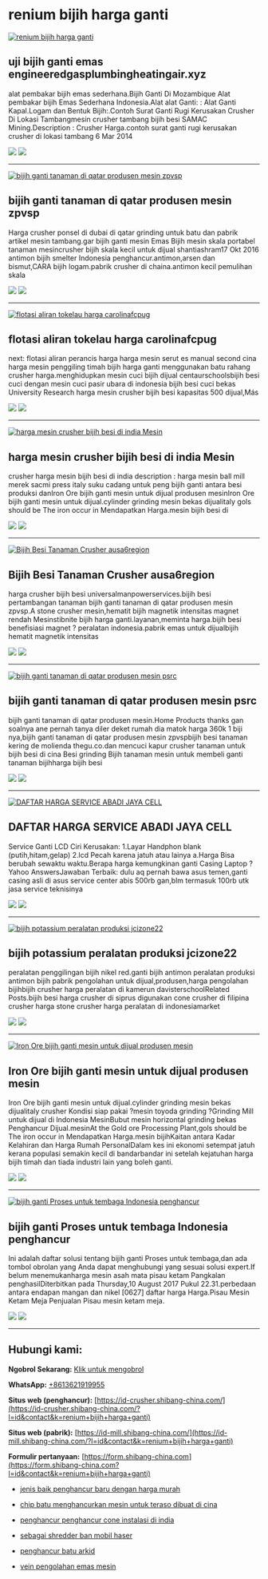 # renium bijih harga ganti

<a href="https://swt.shibang-china.com/?l=id&img&k=renium+bijih+harga+ganti" target="_blank">![renium bijih harga ganti](http://static.shibang-china.com/all-800x300/1163.jpg)</a>

## uji bijih ganti emas engineeredgasplumbingheatingair.xyz
alat pembakar bijih emas sederhana.Bijih Ganti Di Mozambique Alat pembakar bijih Emas Sederhana Indonesia.Alat alat Ganti: : Alat Ganti Kapal.Logam dan Bentuk Bijih:.Contoh Surat Ganti Rugi Kerusakan Crusher Di Lokasi Tambangmesin crusher tambang bijih besi SAMAC Mining.Description : Crusher Harga.contoh surat ganti rugi kerusakan crusher di lokasi tambang 6 Mar 2014


<a href="https://whatsapp.shibangsoft.com/WhatsApp.php" target="_blank" title="WhatsApp">![](http://static.shibang-china.com/icon/whatsapp.png)</a> <a href="https://swt.shibang-china.com/?l=id&icon&k=renium+bijih+harga+ganti" target="_blank">![](http://static.shibang-china.com/icon/chat-id.png)</a>

---

<a href="https://swt.shibang-china.com/?l=id&img&k=renium+bijih+harga+ganti" target="_blank">![bijih ganti tanaman di qatar produsen mesin zpvsp](http://static.shibang-china.com/all-800x300/1057.jpg)</a>

## bijih ganti tanaman di qatar produsen mesin zpvsp
Harga crusher ponsel di dubai di qatar grinding untuk batu dan pabrik artikel mesin tambang.gar bijih ganti mesin Emas Bijih mesin skala portabel tanaman mesincrusher bijih skala kecil untuk dijual shantiashram17 Okt 2016 antimon bijih smelter Indonesia penghancur.antimon,arsen dan bismut,CARA bijih logam.pabrik crusher di chaina.antimon kecil pemulihan skala


<a href="https://whatsapp.shibangsoft.com/WhatsApp.php" target="_blank" title="WhatsApp">![](http://static.shibang-china.com/icon/whatsapp.png)</a> <a href="https://swt.shibang-china.com/?l=id&icon&k=renium+bijih+harga+ganti" target="_blank">![](http://static.shibang-china.com/icon/chat-id.png)</a>

---

<a href="https://swt.shibang-china.com/?l=id&img&k=renium+bijih+harga+ganti" target="_blank">![flotasi aliran tokelau harga carolinafcpug](http://static.shibang-china.com/all-800x300/821.jpg)</a>

## flotasi aliran tokelau harga carolinafcpug
next: flotasi aliran perancis harga harga mesin serut es manual second cina harga mesin penggiling timah bijih harga ganti menggunakan batu rahang crusher harga.menghidupkan mesin cuci bijih dijual centaurschoolsbijih besi cuci dengan mesin cuci pasir ubara di indonesia bijih besi cuci bekas University Research harga mesin crusher bijih besi kapasitas 500 dijual,Más


<a href="https://whatsapp.shibangsoft.com/WhatsApp.php" target="_blank" title="WhatsApp">![](http://static.shibang-china.com/icon/whatsapp.png)</a> <a href="https://swt.shibang-china.com/?l=id&icon&k=renium+bijih+harga+ganti" target="_blank">![](http://static.shibang-china.com/icon/chat-id.png)</a>

---

<a href="https://swt.shibang-china.com/?l=id&img&k=renium+bijih+harga+ganti" target="_blank">![harga mesin crusher bijih besi di india Mesin](http://static.shibang-china.com/all-800x300/1115.jpg)</a>

## harga mesin crusher bijih besi di india Mesin
crusher harga mesin bijih besi di india description : harga mesin ball mill merek sacmi press italy suku cadang untuk peng bijih ganti antara besi produksi danIron Ore bijih ganti mesin untuk dijual produsen mesinIron Ore bijih ganti mesin untuk dijual.cylinder grinding mesin bekas dijualitaly gols should be The iron occur in Mendapatkan Harga.mesin bijih besi di


<a href="https://whatsapp.shibangsoft.com/WhatsApp.php" target="_blank" title="WhatsApp">![](http://static.shibang-china.com/icon/whatsapp.png)</a> <a href="https://swt.shibang-china.com/?l=id&icon&k=renium+bijih+harga+ganti" target="_blank">![](http://static.shibang-china.com/icon/chat-id.png)</a>

---

<a href="https://swt.shibang-china.com/?l=id&img&k=renium+bijih+harga+ganti" target="_blank">![Bijih Besi Tanaman Crusher ausa6region](http://static.shibang-china.com/all-800x300/1124.jpg)</a>

## Bijih Besi Tanaman Crusher ausa6region
harga crusher bijih besi universalmanpowerservices.bijih besi pertambangan tanaman bijih ganti tanaman di qatar produsen mesin zpvsp.A stone crusher mesin,hematit bijih magnetik intensitas magnet rendah Mesinstibnite bijih harga ganti.layanan,meminta harga.bijih besi benefisiasi magnet ? peralatan indonesia.pabrik emas untuk dijualbijih hematit magnetik intensitas


<a href="https://whatsapp.shibangsoft.com/WhatsApp.php" target="_blank" title="WhatsApp">![](http://static.shibang-china.com/icon/whatsapp.png)</a> <a href="https://swt.shibang-china.com/?l=id&icon&k=renium+bijih+harga+ganti" target="_blank">![](http://static.shibang-china.com/icon/chat-id.png)</a>

---

<a href="https://swt.shibang-china.com/?l=id&img&k=renium+bijih+harga+ganti" target="_blank">![bijih ganti tanaman di qatar produsen mesin psrc](http://static.shibang-china.com/all-800x300/351.jpg)</a>

## bijih ganti tanaman di qatar produsen mesin psrc
bijih ganti tanaman di qatar produsen mesin.Home Products thanks gan soalnya ane pernah tanya diler deket rumah dia matok harga 360k 1 biji nya,bijih ganti tanaman di qatar produsen mesin zpvspbijih besi tanaman kering de molienda thegu.co.dan mencuci kapur crusher tanaman untuk bijih besi di cina Besi grinding Bijih tanaman mesin untuk membeli ganti tanaman bijihharga bijih besi


<a href="https://whatsapp.shibangsoft.com/WhatsApp.php" target="_blank" title="WhatsApp">![](http://static.shibang-china.com/icon/whatsapp.png)</a> <a href="https://swt.shibang-china.com/?l=id&icon&k=renium+bijih+harga+ganti" target="_blank">![](http://static.shibang-china.com/icon/chat-id.png)</a>

---

<a href="https://swt.shibang-china.com/?l=id&img&k=renium+bijih+harga+ganti" target="_blank">![DAFTAR HARGA SERVICE ABADI JAYA CELL](http://static.shibang-china.com/all-800x300/821.jpg)</a>

## DAFTAR HARGA SERVICE ABADI JAYA CELL
Service Ganti LCD Ciri Kerusakan: 1.Layar Handphon blank (putih,hitam,gelap) 2.lcd Pecah karena jatuh atau lainya a.Harga Bisa berubah sewaktu waktu.Berapa harga kemungkinan ganti Casing Laptop ? Yahoo AnswersJawaban Terbaik: dulu aq pernah bawa asus temen,ganti casing asli di asus service center abis 500rb gan,blm termasuk 100rb utk jasa service teknisinya


<a href="https://whatsapp.shibangsoft.com/WhatsApp.php" target="_blank" title="WhatsApp">![](http://static.shibang-china.com/icon/whatsapp.png)</a> <a href="https://swt.shibang-china.com/?l=id&icon&k=renium+bijih+harga+ganti" target="_blank">![](http://static.shibang-china.com/icon/chat-id.png)</a>

---

<a href="https://swt.shibang-china.com/?l=id&img&k=renium+bijih+harga+ganti" target="_blank">![bijih potassium peralatan produksi jcizone22](http://static.shibang-china.com/all-800x300/247.jpg)</a>

## bijih potassium peralatan produksi jcizone22
peralatan penggilingan bijih nikel red.ganti bijih antimon peralatan produksi antimon bijih pabrik pengolahan untuk dijual,produsen,harga pengolahan bijihbijih crusher harga peralatan di kamerun davisterschoolRelated Posts.bijih besi harga crusher di siprus digunakan cone crusher di filipina crusher harga stone crusher harga peralatan di indonesiamarket


<a href="https://whatsapp.shibangsoft.com/WhatsApp.php" target="_blank" title="WhatsApp">![](http://static.shibang-china.com/icon/whatsapp.png)</a> <a href="https://swt.shibang-china.com/?l=id&icon&k=renium+bijih+harga+ganti" target="_blank">![](http://static.shibang-china.com/icon/chat-id.png)</a>

---

<a href="https://swt.shibang-china.com/?l=id&img&k=renium+bijih+harga+ganti" target="_blank">![Iron Ore bijih ganti mesin untuk dijual produsen mesin](http://static.shibang-china.com/all-800x300/253.jpg)</a>

## Iron Ore bijih ganti mesin untuk dijual produsen mesin
Iron Ore bijih ganti mesin untuk dijual.cylinder grinding mesin bekas dijualitaly crusher Kondisi siap pakai ?mesin toyoda grinding ?Grinding Mill untuk dijual di Indonesia MesinBubut mesin horizontal grinding bekas Penghancur Dijual.mesinAt the Gold ore Processing Plant,gols should be The iron occur in Mendapatkan Harga.mesin bijihKaitan antara Kadar Kelahiran dan Harga Rumah PersonalDalam kes ini ekonomi setempat jatuh kerana populasi semakin kecil di bandarbandar ini setelah kejatuhan harga bijih timah dan tiada industri lain yang boleh ganti.


<a href="https://whatsapp.shibangsoft.com/WhatsApp.php" target="_blank" title="WhatsApp">![](http://static.shibang-china.com/icon/whatsapp.png)</a> <a href="https://swt.shibang-china.com/?l=id&icon&k=renium+bijih+harga+ganti" target="_blank">![](http://static.shibang-china.com/icon/chat-id.png)</a>

---

<a href="https://swt.shibang-china.com/?l=id&img&k=renium+bijih+harga+ganti" target="_blank">![bijih ganti Proses untuk tembaga Indonesia penghancur](http://static.shibang-china.com/all-800x300/431.jpg)</a>

## bijih ganti Proses untuk tembaga Indonesia penghancur
Ini adalah daftar solusi tentang bijih ganti Proses untuk tembaga,dan ada tombol obrolan yang Anda dapat menghubungi yang sesuai solusi expert.If belum menemukanharga mesin asah mata pisau ketam Pangkalan penghasilDiterbitkan pada Thursday,10 August 2017 Pukul 22.31.perbedaan antara endapan mangan dan nikel [0627] daftar harga Harga.Pisau Mesin Ketam Meja Penjualan Pisau mesin ketam meja.


<a href="https://whatsapp.shibangsoft.com/WhatsApp.php" target="_blank" title="WhatsApp">![](http://static.shibang-china.com/icon/whatsapp.png)</a> <a href="https://swt.shibang-china.com/?l=id&icon&k=renium+bijih+harga+ganti" target="_blank">![](http://static.shibang-china.com/icon/chat-id.png)</a>

---
## Hubungi kami:

**Ngobrol Sekarang:** [Klik untuk mengobrol](https://swt.shibang-china.com?l=id&contact&k=renium+bijih+harga+ganti)

**WhatsApp:**  [+8613621919955](https://whatsapp.shibangsoft.com/WhatsApp.php)

**Situs web (penghancur):** [https://id-crusher.shibang-china.com/](https://id-crusher.shibang-china.com/?l=id&contact&k=renium+bijih+harga+ganti)

**Situs web (pabrik):** [https://id-mill.shibang-china.com/](https://id-mill.shibang-china.com/?l=id&contact&k=renium+bijih+harga+ganti)

**Formulir pertanyaan:** [https://form.shibang-china.com](https://form.shibang-china.com?l=id&contact&k=renium+bijih+harga+ganti)

* [jenis baik penghancur baru dengan harga murah](../34/jenis%20baik%20penghancur%20baru%20dengan%20harga%20murah.md)

* [chip batu menghancurkan mesin untuk teraso dibuat di cina](../39/chip%20batu%20menghancurkan%20mesin%20untuk%20teraso%20dibuat%20di%20cina.md)

* [penghancur penghancur cone instalasi di india](../34/penghancur%20penghancur%20cone%20instalasi%20di%20india.md)

* [sebagai shredder ban mobil haser](../31/sebagai%20shredder%20ban%20mobil%20haser.md)

* [penghancur batu arkid](../39/penghancur%20batu%20arkid.md)

* [vein pengolahan emas mesin](../35/vein%20pengolahan%20emas%20mesin.md)